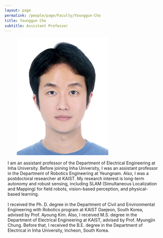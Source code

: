 ```yaml
---
layout: page
permalink: /people/page/Faculty/Younggun-Cho
title: Younggun Cho
subtitle: Assistant Professor
---
```


<article class="media">
  <figure class="media-left" style="margin-right: 30px;"> 
    <p class="image" style="width:300px; height:100%;">
      <img src="/img/album/people/faculty/조영근_증명사진_.jpg" alt="Younggun Cho" style="object-fit:cover;">
    </p>
  </figure>
  <div class="media-content" style="margin-left: 10px;"> 
    <div class="content">
      <p>
        I am an assistant professor of the Department of Electrical Engineering at Inha University.  
        Before joining Inha University, I was an assistant professor in the Department of Robotics Engineering at Yeungnam. Also, I was a postdoctoral researcher at KAIST. My research interest is long-term autonomy and robust sensing, including SLAM (Simultaneous Localization and Mapping) for field robots, vision-based perception, and physical-based learning.  
        <br><br>
        I received the Ph. D. degree in the Department of Civil and Environmental Engineering with Robotics program at KAIST Daejeon, South Korea, advised by Prof. Ayoung Kim. Also, I received M.S. degree in the Department of Electrical Engineering at KAIST, advised by Prof. Myungjin Chung. Before that, I received the B.E. degree in the Department of Electrical in Inha University, Incheon, South Korea.
      </p>
    </div>
  </div>
</article>